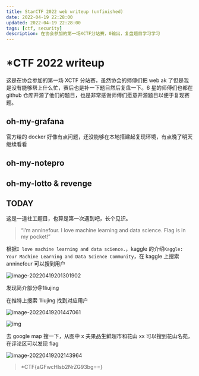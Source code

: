 ```yaml
---
title: StarCTF 2022 web writeup (unfinished)
date: 2022-04-19 22:28:00
updated: 2022-04-19 22:28:00
tags: [ctf, security]
description: 在协会参加的第一场XCTF分站赛，0输出，复盘题目学习学习
---
```


# \*CTF 2022 writeup

这是在协会参加的第一场 XCTF 分站赛，虽然协会的师傅们把 web ak 了但是我是没有能够帮上什么忙，赛后也是补一下题目然后复盘一下。6 星的师傅们也都在 github 仓库开源了他们的题目，也是非常感谢师傅们愿意开源题目以便于复现赛题。

## oh-my-grafana

官方给的 docker 好像有点问题，还没能够在本地搭建起复现环境，有点晚了明天继续看看

## **oh-my-notepro**

## **oh-my-lotto & revenge**

## TODAY

这是一道社工题目，也算是第一次遇到吧，长个见识。

> “I’m anninefour. I love machine learning and data science.
> Flag is in my pocket!”

根据`I love machine learning and data science.`，kaggle 的介绍`Kaggle: Your Machine Learning and Data Science Community`，在 kaggle 上搜索 anninefour 可以搜到用户

![image-20220419201301902](https://ek1ng-typora.oss-cn-hangzhou.aliyuncs.com/img/image-20220419201301902.png)

发现简介部分@1liujing

在推特上搜索 1liujing 找到对应用户

![image-20220419201447061](https://ek1ng-typora.oss-cn-hangzhou.aliyuncs.com/img/image-20220419201447061.png)

![img](https://pbs.twimg.com/media/FQH5aGcaIAM450H?format=jpg&name=900x900)

去 google map 搜一下，从图中 x 夫果品生鲜超市和花山 xx 可以搜到花山名苑，在评论区可以发现 flag

![image-20220419202143964](https://ek1ng-typora.oss-cn-hangzhou.aliyuncs.com/img/image-20220419202143964.png)

> \*CTF{aGFwcHlsb2NrZG93bg==}
